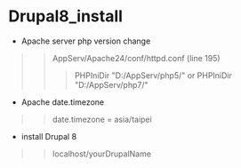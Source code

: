 # Drupal8_install

* Apache server php version change
> > AppServ/Apache24/conf/httpd.conf (line 195)
> > > PHPIniDir "D:/AppServ/php5/"
> > > or
> > > PHPIniDir "D:/AppServ/php7/"

* Apache date.timezone
> > date.timezone = asia/taipei

* install Drupal 8
> > localhost/yourDrupalName
